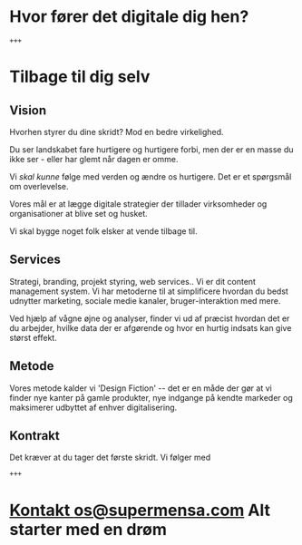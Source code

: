 
Hvor fører det digitale dig hen?
================================

	+++
Tilbage til dig selv
====================

Vision
----------
Hvorhen styrer du dine skridt? Mod en bedre virkelighed.

Du ser landskabet fare hurtigere og hurtigere forbi, men der er en masse du ikke ser - eller har glemt når dagen er omme.

Vi _skal kunne_ følge med verden og ændre os hurtigere. Det er et spørgsmål om overlevelse.

Vores mål er at lægge digitale strategier der tillader virksomheder og organisationer at blive set og husket.

Vi skal bygge noget folk elsker at vende tilbage til.

Services
------------
Strategi, branding, projekt styring, web services.. Vi er dit content management system.
Vi har metoderne til at simplificere hvordan du bedst udnytter marketing, sociale medie kanaler, bruger-interaktion med mere.

Ved hjælp af vågne øjne og analyser, finder vi ud af præcist hvordan det er du arbejder, hvilke data der er afgørende og hvor en hurtig indsats kan give størst effekt.

Metode
-------------------
Vores metode kalder vi 'Design Fiction' -- det er en måde der gør at vi finder nye kanter på gamle produkter, nye indgange på kendte markeder og maksimerer udbyttet af enhver digitalisering. 

Kontrakt
--------
Det kræver at du tager det første skridt.
Vi følger med

	+++

[Kontakt os@supermensa.com](mailto:os@supermensa.com)
Alt starter med en drøm
==================

